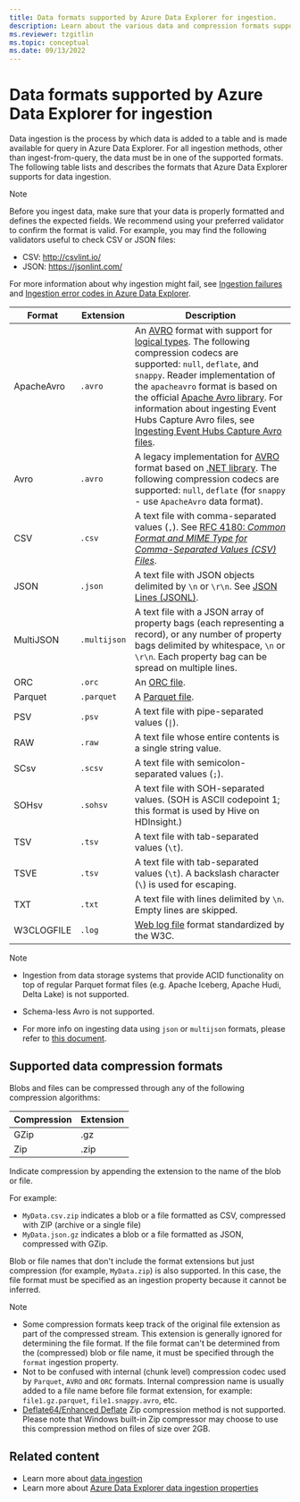 ```yaml
---
title: Data formats supported by Azure Data Explorer for ingestion.
description: Learn about the various data and compression formats supported by Azure Data Explorer for ingestion.
ms.reviewer: tzgitlin
ms.topic: conceptual
ms.date: 09/13/2022
---
```


# Data formats supported by Azure Data Explorer for ingestion

<!-- //TODO delete and redirect to kql repo -->

Data ingestion is the process by which data is added to a table and is made available for query in Azure Data Explorer. For all ingestion methods, other than ingest-from-query, the data must be in one of the supported formats. The following table lists and describes the formats that Azure Data Explorer supports for data ingestion.

> [!NOTE]
> Before you ingest data, make sure that your data is properly formatted and defines the expected fields. We recommend using your preferred validator to confirm the format is valid. For example, you may find the following validators useful to check CSV or JSON files:
>
> * CSV: http://csvlint.io/
> * JSON: https://jsonlint.com/
>
> For more information about why ingestion might fail, see [Ingestion failures](/kusto/management/ingestion-failures) and  [Ingestion error codes in Azure Data Explorer](error-codes.md).

|Format   |Extension   |Description|
|---------|------------|-----------|
|ApacheAvro|`.avro`    |An [AVRO](https://avro.apache.org/docs/current/) format with support for [logical types](https://avro.apache.org/docs/current/spec.html#Logical+Types). The following compression codecs are supported: `null`, `deflate`, and `snappy`. Reader implementation of the `apacheavro` format is based on the official [Apache Avro library](https://github.com/apache/avro). For information about ingesting Event Hubs Capture Avro files, see [Ingesting Event Hubs Capture Avro files](ingest-data-event-hub-overview.md#schema-mapping-for-event-hubs-capture-avro-files). |
|Avro     |`.avro`     |A legacy implementation for [AVRO](https://avro.apache.org/docs/current/) format based on [.NET library](https://www.nuget.org/packages/Microsoft.Hadoop.Avro). The following compression codecs are supported: `null`, `deflate` (for `snappy` - use `ApacheAvro` data format). |
|CSV      |`.csv`      |A text file with comma-separated values (`,`). See [RFC 4180: _Common Format and MIME Type for Comma-Separated Values (CSV) Files_](https://www.ietf.org/rfc/rfc4180.txt).|
|JSON     |`.json`     |A text file with JSON objects delimited by `\n` or `\r\n`. See [JSON Lines (JSONL)](http://jsonlines.org/).|
|MultiJSON|`.multijson`|A text file with a JSON array of property bags (each representing a record), or any number of property bags delimited by whitespace, `\n` or `\r\n`. Each property bag can be spread on multiple lines.|
|ORC      |`.orc`      |An [ORC file](https://en.wikipedia.org/wiki/Apache_ORC).|
|Parquet  |`.parquet`  |A [Parquet file](https://en.wikipedia.org/wiki/Apache_Parquet). |
|PSV      |`.psv`      |A text file with pipe-separated values (<code>&#124;</code>). |
|RAW      |`.raw`      |A text file whose entire contents is a single string value. |
|SCsv     |`.scsv`     |A text file with semicolon-separated values (`;`).|
|SOHsv    |`.sohsv`    |A text file with SOH-separated values. (SOH is ASCII codepoint 1; this format is used by Hive on HDInsight.)|
|TSV      |`.tsv`      |A text file with tab-separated values (`\t`).|
|TSVE     |`.tsv`      |A text file with tab-separated values (`\t`). A backslash character (`\`) is used for escaping.|
|TXT      |`.txt`      |A text file with lines delimited by `\n`. Empty lines are skipped.|
|W3CLOGFILE |`.log`    |[Web log file](https://www.w3.org/TR/WD-logfile.html) format standardized by the W3C. |

> [!NOTE]
>
> * Ingestion from data storage systems that provide ACID functionality on top of regular Parquet format files (e.g. Apache Iceberg, Apache Hudi, Delta Lake) is not supported.
>
> * Schema-less Avro is not supported.
>
> * For more info on ingesting data using `json` or `multijson` formats, please refer to [this document](ingest-json-formats.md).

## Supported data compression formats

Blobs and files can be compressed through any of the following compression algorithms:

|Compression|Extension|
|-----------|---------|
|GZip       |.gz      |
|Zip        |.zip     |

Indicate compression by appending the extension to the name of the blob or file.

For example:
* `MyData.csv.zip` indicates a blob or a file formatted as CSV, compressed with ZIP (archive or a single file)
* `MyData.json.gz` indicates a blob or a file formatted as JSON, compressed with GZip.

Blob or file names that don't include the format extensions but just compression (for example, `MyData.zip`) is also supported. In this case, the file format
must be specified as an ingestion property because it cannot be inferred.

> [!NOTE]
> * Some compression formats keep track of the original file extension as part of the compressed stream. This extension is generally ignored for determining the file format. If the file format can't be determined from the (compressed) blob or file name, it must be specified through the `format` ingestion property.
> * Not to be confused with internal (chunk level) compression codec used by `Parquet`, `AVRO` and `ORC` formats. Internal compression name is usually added to a file name before file format extension, for example: `file1.gz.parquet`, `file1.snappy.avro`, etc.
> * [Deflate64/Enhanced Deflate](https://en.wikipedia.org/wiki/Deflate#Deflate64/Enhanced_Deflate) Zip compression method is not supported. Please note that Windows built-in Zip compressor may choose to use this compression method on files of size over 2GB.

## Related content

* Learn more about [data ingestion](ingest-data-overview.md)
* Learn more about [Azure Data Explorer data ingestion properties](/kusto/ingestion-properties)
